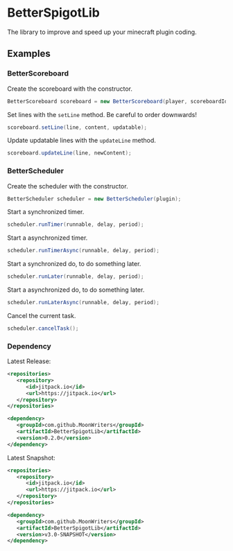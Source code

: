 # BetterSpigotLib

The library to improve and speed up your minecraft plugin coding.

## Examples

### BetterScoreboard

Create the scoreboard with the constructor.

```java
BetterScoreboard scoreboard = new BetterScoreboard(player, scoreboardId, displayName);
```

Set lines with the `setLine` method. Be careful to order downwards!

```java
scoreboard.setLine(line, content, updatable);
```

Update updatable lines with the `updateLine` method.

```java
scoreboard.updateLine(line, newContent);
```

### BetterScheduler

Create the scheduler with the constructor.

```java
BetterScheduler scheduler = new BetterScheduler(plugin);
```

Start a synchronized timer.

```java
scheduler.runTimer(runnable, delay, period);
```

Start a asynchronized timer.

```java
scheduler.runTimerAsync(runnable, delay, period);
```

Start a synchronized do, to do something later.

```java
scheduler.runLater(runnable, delay, period);
```

Start a asynchronized do, to do something later.

```java
scheduler.runLaterAsync(runnable, delay, period);
```

Cancel the current task.

```java
scheduler.cancelTask();
```

### Dependency

Latest Release:

```xml
<repositories>
   <repository>
      <id>jitpack.io</id>
      <url>https://jitpack.io</url>
   </repository>
</repositories>

<dependency>
   <groupId>com.github.MoonWriters</groupId>
   <artifactId>BetterSpigotLib</artifactId>
   <version>0.2.0</version>
</dependency>
```

Latest Snapshot:

```xml
<repositories>
   <repository>
      <id>jitpack.io</id>
      <url>https://jitpack.io</url>
   </repository>
</repositories>

<dependency>
   <groupId>com.github.MoonWriters</groupId>
   <artifactId>BetterSpigotLib</artifactId>
   <version>v3.0-SNAPSHOT</version>
</dependency>
```
